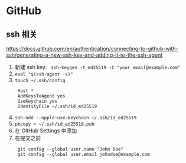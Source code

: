 # GitHub

## ssh 相关

https://docs.github.com/en/authentication/connecting-to-github-with-ssh/generating-a-new-ssh-key-and-adding-it-to-the-ssh-agent

1. 新建 ssh key: ` ssh-keygen -t ed25519 -C "your_email@example.com"`
2. `eval "$(ssh-agent -s)"`
3. `touch ~/.ssh/config`
   ```text
    Host *
    AddKeysToAgent yes
    UseKeychain yes
    IdentityFile ~/.ssh/id_ed25519
   ```
4. `ssh-add --apple-use-keychain ~/.ssh/id_ed25519`
5. `pbcopy < ~/.ssh/id_ed25519.pub`
6. 在 GitHub Settings 中添加
7. 在提交之前
   ```
    git config --global user.name "John Doe"
    git config --global user.email johndoe@example.com
   ```